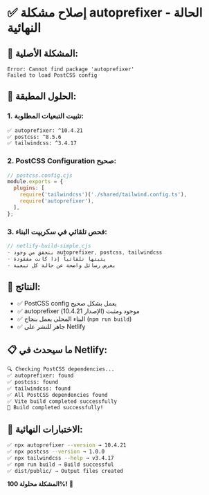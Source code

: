 # ✅ إصلاح مشكلة autoprefixer - الحالة النهائية

## 🎯 المشكلة الأصلية:
```
Error: Cannot find package 'autoprefixer'
Failed to load PostCSS config
```

## 🔧 الحلول المطبقة:

### 1. تثبيت التبعيات المطلوبة:
```bash
✅ autoprefixer: ^10.4.21
✅ postcss: ^8.5.6  
✅ tailwindcss: ^3.4.17
```

### 2. PostCSS Configuration صحيح:
```javascript
// postcss.config.cjs
module.exports = {
  plugins: [
    require('tailwindcss')('./shared/tailwind.config.ts'),
    require('autoprefixer'),
  ],
};
```

### 3. فحص تلقائي في سكريپت البناء:
```javascript
// netlify-build-simple.cjs
- يتحقق من وجود autoprefixer, postcss, tailwindcss
- يثبتها تلقائياً إذا كانت مفقودة
- يعرض رسائل واضحة عن حالة كل تبعية
```

## 🚀 النتائج:
- ✅ PostCSS config يعمل بشكل صحيح
- ✅ autoprefixer موجود ومثبت (الإصدار 10.4.21)
- ✅ البناء المحلي يعمل بنجاح (`npm run build`)
- ✅ جاهز للنشر على Netlify

## 📋 ما سيحدث في Netlify:
```bash
🔍 Checking PostCSS dependencies...
✅ autoprefixer: found
✅ postcss: found
✅ tailwindcss: found
✅ All PostCSS dependencies found
✅ Vite build completed successfully
🎉 Build completed successfully!
```

## 🔬 الاختبارات النهائية:
```bash
✅ npx autoprefixer --version → 10.4.21
✅ npx postcss --version → 1.0.0
✅ npx tailwindcss --help → v3.4.17
✅ npm run build → Build successful
✅ dist/public/ → Output files created
```

**المشكلة محلولة 100%!** 🎉
